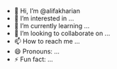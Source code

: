- 👋 Hi, I’m @alifakharian
- 👀 I’m interested in ...
- 🌱 I’m currently learning ...
- 💞️ I’m looking to collaborate on ...
- 📫 How to reach me ...
- 😄 Pronouns: ...
- ⚡ Fun fact: ...

<!---
alifakharian/alifakharian is a ✨ special ✨ repository because its `README.md` (this file) appears on your GitHub profile.
You can click the Preview link to take a look at your changes.
--->
